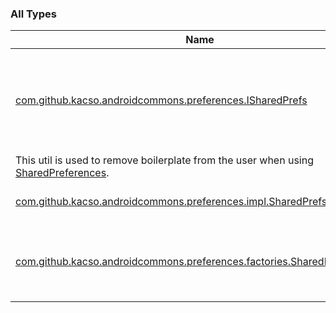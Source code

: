 

### All Types

| Name | Summary |
|---|---|
| [com.github.kacso.androidcommons.preferences.ISharedPrefs](../com.github.kacso.androidcommons.preferences/-i-shared-prefs/index.md) | Interface defining basic functionalities that subclasses needs to implement to wrap [SharedPreferences](#) calls.
This util is used to remove boilerplate from the user when using [SharedPreferences](#). |
| [com.github.kacso.androidcommons.preferences.impl.SharedPrefs](../com.github.kacso.androidcommons.preferences.impl/-shared-prefs/index.md) | Default implementation of [ISharedPrefs](../com.github.kacso.androidcommons.preferences/-i-shared-prefs/index.md) |
| [com.github.kacso.androidcommons.preferences.factories.SharedPrefsFactory](../com.github.kacso.androidcommons.preferences.factories/-shared-prefs-factory/index.md) | Factory class which generates repositories available in preferences module |

